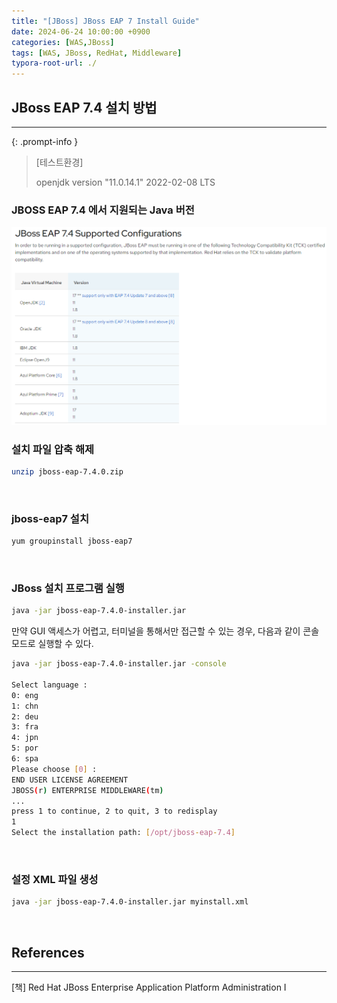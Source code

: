 ```yaml
---
title: "[JBoss] JBoss EAP 7 Install Guide"
date: 2024-06-24 10:00:00 +0900
categories: [WAS,JBoss]
tags: [WAS, JBoss, RedHat, Middleware]
typora-root-url: ./
---
```



## **JBoss EAP 7.4 설치 방법**

---

{: .prompt-info }
> [테스트환경]
>
> openjdk version "11.0.14.1" 2022-02-08 LTS

### **JBOSS EAP 7.4 에서 지원되는 Java 버전**

<div align="left"><img src="/../assets/img/posts/2024-06-24-JBoss-Install/image-20240627132637384.png" alt="image-20240627132637384" style="zoom:67%;" /></div>



### **설치 파일 압축 해제**

```bash
unzip jboss-eap-7.4.0.zip
```

<br/>

### **jboss-eap7 설치**

```bash
yum groupinstall jboss-eap7
```

<br/>

### **JBoss 설치 프로그램 실행**

```bash
java -jar jboss-eap-7.4.0-installer.jar
```

만약 GUI 액세스가 어렵고, 터미널을 통해서만 접근할 수 있는 경우, 다음과 같이 콘솔모드로 실행할 수 있다.

```bash
java -jar jboss-eap-7.4.0-installer.jar -console

Select language :
0: eng
1: chn
2: deu
3: fra
4: jpn
5: por
6: spa
Please choose [0] :
END USER LICENSE AGREEMENT
JBOSS(r) ENTERPRISE MIDDLEWARE(tm)
...
press 1 to continue, 2 to quit, 3 to redisplay
1
Select the installation path: [/opt/jboss-eap-7.4]
```



<br/>

### **설정 XML 파일 생성**

```bash
java -jar jboss-eap-7.4.0-installer.jar myinstall.xml
```



<br/>

## **References**

---

[책] Red Hat JBoss Enterprise Application Platform Administration I

<br/>

